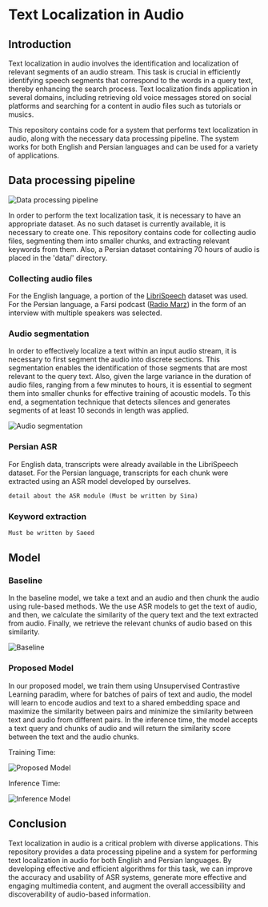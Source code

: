 # Text Localization in Audio
## Introduction
Text localization in audio involves the identification and localization of relevant segments of an audio stream. This task is crucial in efficiently identifying speech segments that correspond to the words in a query text, thereby enhancing the search process. Text localization finds application in several domains, including retrieving old voice messages stored on social platforms and searching for a content in audio files such as tutorials or musics.

This repository contains code for a system that performs text localization in audio, along with the necessary data processing pipeline. The system works for both English and Persian languages and can be used for a variety of applications.

## Data processing pipeline
![Data processing pipeline](https://drive.google.com/uc?export=view&id=1ft-GsTHrkBvOG39RcIg4hK-2pXWXOwuo)

In order to perform the text localization task, it is necessary to have an appropriate dataset. As no such dataset is currently available, it is necessary to create one. This repository contains code for collecting audio files, segmenting them into smaller chunks, and extracting relevant keywords from them. Also, a Persian dataset containing 70 hours of audio is placed in the 'data/' directory.


### Collecting audio files
For the English language, a portion of the [LibriSpeech](https://www.kaggle.com/datasets/benimaru069/librispeech-small-dataset) dataset was used. For the Persian language, a Farsi podcast ([Radio Marz](https://radiomarz.libsyn.com/)) in the form of an interview with multiple speakers was selected.

### Audio segmentation
In order to effectively localize a text within an input audio stream, it is necessary to first segment the audio into discrete sections. This segmentation enables the identification of those segments that are most relevant to the query text.
Also, given the large variance in the duration of audio files, ranging from a few minutes to hours, it is essential to segment them into smaller chunks for effective training of acoustic models. 
To this end, a segmentation technique that detects silences and generates segments of at least 10 seconds in length was applied.

![Audio segmentation](https://drive.google.com/uc?export=view&id=1o2FT3yQHxWj2A_AmhiiOigBPitw-G7Qs)


### Persian ASR
For English data, transcripts were already available in the LibriSpeech dataset. For the Persian language, transcripts for each chunk were extracted using an ASR model developed by ourselves.

```python
detail about the ASR module (Must be written by Sina)
```

### Keyword extraction
```python
Must be written by Saeed
```


## Model


### Baseline

In the baseline model, we take a text and an audio and then chunk the audio using rule-based methods. We the use ASR models to get the text of audio, and then, we calculate the similarity of the query text and the text extracted from audio. Finally, we retrieve the relevant chunks of audio based on this similarity.

![Baseline](https://drive.google.com/uc?export=view&id=1ye7W4t2E7qTBDRL7XJTKwFEUjPtZHJQG)

### Proposed Model

In our proposed model, we train them using Unsupervised Contrastive Learning paradim, where for batches of pairs of text and audio, the model will learn to encode audios and text to a shared embedding space and maximize the similarity between pairs and minimize the similarity between text and audio from different pairs. In the inference time, the model accepts a text query and chunks of audio and will return the similarity score between the text and the audio chunks.

Training Time:

![Proposed Model](https://drive.google.com/uc?export=view&id=1xALOA49j3QelgF8kpAfuT92gEl8x3FhQ)

Inference Time:

![Inference Model](https://drive.google.com/uc?export=view&id=1VSDwJ3E6YakYkqxbKV1AU28QhHzZP0sM)



## Conclusion
Text localization in audio is a critical problem with diverse applications. This repository provides a data processing pipeline and a system for performing text localization in audio for both English and Persian languages. By developing effective and efficient algorithms for this task, we can improve the accuracy and usability of ASR systems, generate more effective and engaging multimedia content, and augment the overall accessibility and discoverability of audio-based information.
